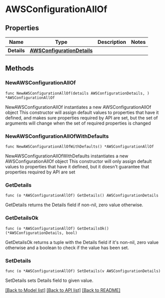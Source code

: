 # AWSConfigurationAllOf

## Properties

Name | Type | Description | Notes
------------ | ------------- | ------------- | -------------
**Details** | [**AWSConfigurationDetails**](AWSConfigurationDetails.md) |  | 

## Methods

### NewAWSConfigurationAllOf

`func NewAWSConfigurationAllOf(details AWSConfigurationDetails, ) *AWSConfigurationAllOf`

NewAWSConfigurationAllOf instantiates a new AWSConfigurationAllOf object
This constructor will assign default values to properties that have it defined,
and makes sure properties required by API are set, but the set of arguments
will change when the set of required properties is changed

### NewAWSConfigurationAllOfWithDefaults

`func NewAWSConfigurationAllOfWithDefaults() *AWSConfigurationAllOf`

NewAWSConfigurationAllOfWithDefaults instantiates a new AWSConfigurationAllOf object
This constructor will only assign default values to properties that have it defined,
but it doesn't guarantee that properties required by API are set

### GetDetails

`func (o *AWSConfigurationAllOf) GetDetails() AWSConfigurationDetails`

GetDetails returns the Details field if non-nil, zero value otherwise.

### GetDetailsOk

`func (o *AWSConfigurationAllOf) GetDetailsOk() (*AWSConfigurationDetails, bool)`

GetDetailsOk returns a tuple with the Details field if it's non-nil, zero value otherwise
and a boolean to check if the value has been set.

### SetDetails

`func (o *AWSConfigurationAllOf) SetDetails(v AWSConfigurationDetails)`

SetDetails sets Details field to given value.



[[Back to Model list]](../README.md#documentation-for-models) [[Back to API list]](../README.md#documentation-for-api-endpoints) [[Back to README]](../README.md)


